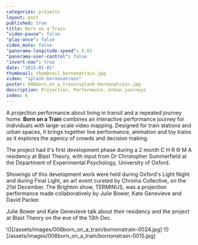 ```yaml
---
categories: projects
layout: post
published: true
title: Born on a Train
"video-pause": false
"play-once": false
video_mute: false
"panorama-longitude-speed": 0.01
"panorama-user-control": false
"invert-nav": true
date: "2015-01-01"
thumbnail: thumbnail_bornonatrain.jpg
video: "splash-bornonatrain"
poster: 006born_on_a_train/splash-bornonatrain.jpg
description: Projection, Performance, Urban journeys
index: 6
---
```



A projection performance about living in transit and a repeated journey home. **Born on a Train** combines an interactive performance journey for individuals with large-scale video mapping. Designed for train stations and urban spaces, it brings together live performance, animation and toy trains as it explores the agency of crowds and decision making.

The project had it's first development phase during a 2 month C H R ϴ M A residency at Blast Theory, with input from Dr Christopher Summerfield at the Department of Experimental Psychology, University of Oxford. 

Showings of this development work were held during Oxford's Light Night and during Final Light, an art event curated by Chroma Collective, on the 21st December. The Brighton show, TERMINUS, was a projection performance made collaboratively by Julie Bower, Kate Genevieve and David Packer.

Julie Bower and Kate Genevieve talk about their residency and the project at Blast Theory on the eve of the 13th Dec.

!()[/assets/images/006born_on_a_train/bornonatrain-0024.jpg]
!()[/assets/images/006born_on_a_train/bornonatrain-0015.jpg]
